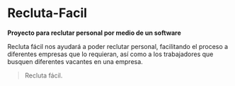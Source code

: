 # Recluta-Facil
 **Proyecto para reclutar personal por medio de un software**

Recluta fácil nos ayudará a poder reclutar personal, facilitando el proceso a diferentes empresas que lo requieran, así como a los trabajadores que busquen 
diferentes vacantes en una empresa.

> Recluta fácil.
